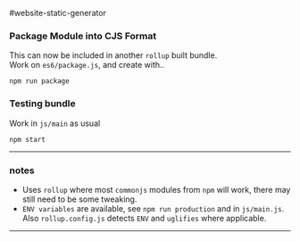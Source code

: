 #website-static-generator

### Package Module into CJS Format
This can now be included in another `rollup` built bundle.  
Work on `es6/package.js`, and create with..
    
    npm run package

### Testing bundle
Work in `js/main` as usual

    npm start

---

### notes
* Uses `rollup` where most `commonjs` modules from `npm` will work, there may still need to be some tweaking.
* `ENV variables` are available, see `npm run production` and in `js/main.js`. Also `rollup.config.js` detects `ENV` and `uglifies` where applicable.

---

